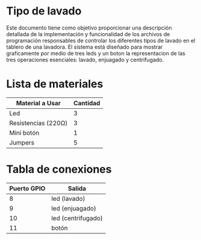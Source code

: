 # Tipo de lavado

Este documento tiene como objetivo proporcionar una descripción detallada de la implementación y funcionalidad de los archivos de programación responsables de controlar los diferentes tipos de lavado en el tablero de  una lavadora. El sistema está diseñado para mostrar graficamente por medio de tres leds y un boton la representacion de las tres operaciones esenciales: lavado, enjuagado y centrifugado.

# Lista de materiales

|   Material a Usar	|   Cantidad	|
|---	|---	|
|   Led	|  3 	|
|   Resistencias  (220Ω)	|   3	|
|   Mini botón	|   1	|
|   Jumpers    |   5    |

# Tabla de conexiones
|   Puerto GPIO	|   Salida	|
|---	|---	|
|   8    |   led (lavado)	|
|   9	|   led (enjuagado)	|
|   10	|   led (centrifugado)	|
|   11	|   botón	|
